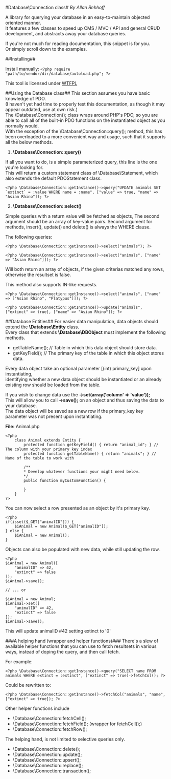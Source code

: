 #Database\Connection class#
_By Allan Rehhoff_

A library for querying your database in an easy-to-maintain objected oriented manner.  
It features a few classes to speed up CMS / MVC / API and general CRUD development, and abstracts away your database queries.  

If you're not much for reading documentation, this snippet is for you.  
Or simply scroll down to the examples.  
 
##Installing##

Install manually: ```<?php require "path/to/vendor/dir/database/autoload.php"; ?>```

This tool is licensed under [ WTFPL ](http://www.wtfpl.net/)

##Using the Database class##
This section assumes you have basic knowledge of PDO.  
(I haven't yet had time to properly test this documentation, as though it may appear outdated, use at own risk.)  
The \Database\Connection(); class wraps around PHP's PDO, so you are able to call all of the built-in PDO functions on the instantiated object as you normally would.  
With the exception of the \Database\Connection::query(); method, this has been overloaded to a more convenient way and usage, such that it supports all the below methods.  

1. **\Database\Connection::query()**  

If all you want to do, is a simple parameterized query, this line is the one you're looking for.  
This will return a custom statement class of \Database\Statement, which also extends the default PDOStatement class.  

```
<?php \Database\Connection::getInstance()->query("UPDATE animals SET `extinct` = :value WHERE name = :name", ["value" => true, "name" => "Asian Rhino"]); ?>
```   

2. **\Database\Connection::select()**  

Simple queries with a return value will be fetched as objects, The second argument should be an array of key-value pairs.
Second argument for methods, insert(), update() and delete() is always the WHERE clause.  

The following queries:  

```
<?php \Database\Connection::getInstance()->select("animals"); ?>

<?php \Database\Connection::getInstance()->select("animals", ["name" => "Asian Rhino"]]); ?>
```

Will both return an array of objects, if the given criterias matched any rows, otherwise the resultset is false.

This method also supports IN-like requests.

```
<?php \Database\Connection::getInstance()->select("animals", ["name" => ["Asian Rhino", "Platypus"]]); ?>
```
  
```
<?php \Database\Connection::getInstance()->update("animals", ["extinct" => true], ["name" => "Asian Rhino"]); ?>
```

##Database Entities##
For easier data manipulation, data objects should extend the **\Database\Entity** class.  
Every class that extends **\Database\DBObject** must implement the following methods.  

- getTableName(); // Table in which this data object should store data.  
- getKeyField(); // The primary key of the table in which this object stores data.  

Every data object take an optional parameter [(int) primary_key] upon instantiating,  
identifying whether a new data object should be instantiated or an already existing row should be loaded from the table.  

If you wish to change data use the **->set(array('column' => 'value'));**  
This will allow you to call **->save();** on an object and thus saving the data to your database.  
The data object will be saved as a new row if the primary_key key parameter was not present upon instantiating. 

**File:** Animal.php  
```
<?php
	class Animal extends Entity {
		protected function getKeyField() { return "animal_id"; } // The column with your primary key index
		protected function getTableName() { return "animals"; } // Name of the table to work with

		/**
		* Develop whatever functions your might need below.
		*/
		public function myCustomFunction() {

		}
	}
?> 
```

You can now select a row presented as an object by it's primary key.
```
<?php
if(isset($_GET["animalID"])) {
	$iAnimal = new Animal($_GET["animalID"]);
} else {
	$iAnimal = new Animal();
}
```

Objects can also be populated with new data, while still updating the row.  

```
<?php
$iAnimal = new Animal([
	"animalID" => 42,
	"extinct" => false
]);
$iAnimal->save();

// ... or

$iAnimal = new Animal;
$iAnimal->set([
	"animalID" => 42,
	"extinct" => false
]);
$iAnimal->save();
```

This will update animalID #42 setting extinct to '0'

###A helping hand (wrapper and helper functions)###
There's a slew of available helper functions that you can use to fetch resultsets in various ways, instead of doping the query, and then call fetch.

For example:  
```
<?php \Database\Connection::getInstance()->query("SELECT name FROM animals WHERE extinct = :extinct", ["extinct" => true)->fetchCol(); ?>
```

Could be rewritten to:
```
<?php \Database\Connection::getInstance()->fetchCol("animals", "name", ["extinct" => true]); ?>
```

Other helper functions include
- \Database\Connection::fetchCell();  
- \Database\Connection::fetchField(); (wrapper for fetchCell();)  
- \Database\Connection::fetchRow();  

The helping hand, is not limited to selective queries only.
- \Database\Connection::delete();  
- \Database\Connection::update();  
- \Database\Connection::upsert();  
- \Database\Connection::replace();  
- \Database\Connection::transaction();  